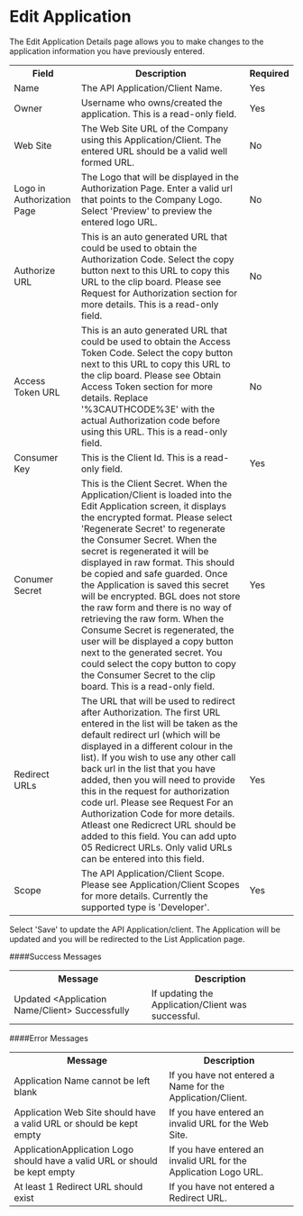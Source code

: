 # Edit Application

The Edit Application Details page allows you to make changes to the application information you have previously entered.

<table>
    <tr>
        <th>Field</th>
        <th>Description</th>
        <th>Required</th>
    </tr>
    <tr>
        <td>Name</td>
        <td>The API Application/Client Name.</td>
        <td>Yes</td>
    </tr>
    <tr>
        <td>Owner</td>
        <td>Username who owns/created the application.  This is a read-only field.</td>
        <td>Yes</td>
    </tr>
    <tr>
        <td>Web Site</td>
        <td>The Web Site URL of the Company using this Application/Client.  The entered URL should be a valid well formed URL.</td>
        <td>No</td>
    </tr>
    <tr>
        <td>Logo in Authorization Page</td>
        <td>The Logo that will be displayed in the Authorization Page.  Enter a valid url that points to the Company Logo.  Select 'Preview' to preview the entered logo URL.</td>
        <td>No</td>
    </tr>
    <tr>
        <td>Authorize URL</td>
        <td>This is an auto generated URL that could be used to obtain the Authorization Code.  Select the copy button next to this URL to copy this URL to the clip board.  Please see Request for Authorization section for more details.  This is a read-only field.</td>
        <td>No</td>
    </tr>
    <tr>
        <td>Access Token URL</td>
        <td>This is an auto generated URL that could be used to obtain the Access Token Code.  Select the copy button next to this URL to copy this URL to the clip board.  Please see Obtain Access Token section for more details.  Replace '%3CAUTHCODE%3E' with the actual Authorization code before using this URL.  This is a read-only field.</td>
        <td>No</td>
    </tr>
    <tr>
        <td>Consumer Key</td>
        <td>This is the Client Id.  This is a read-only field.</td>
        <td>Yes</td>
    </tr>
    <tr>
        <td>Conumer Secret</td>
        <td>This is the Client Secret.  When the Application/Client is loaded into the Edit Application screen, it displays the encrypted format.  Please select 'Regenerate Secret' to regenerate the Consumer Secret.  When the secret is regenerated it will be displayed in raw format.  This should be copied and safe guarded.  Once the Application is saved this secret will be encrypted.  BGL does not store the raw form and there is no way of retrieving the raw form.  When the Consume Secret is regenerated, the user will be displayed a copy button next to the generated secret.  You could select the copy button to copy the Consumer Secret to the clip board.  This is a read-only field.</td>
        <td>Yes</td>
    </tr>
    <tr>
        <td>Redirect URLs</td>
        <td>The URL that will be used to redirect after Authorization.  The first URL entered in the list will be taken as the default redirect url (which will be displayed in a different colour in the list).  If you wish to use any other call back url in the list that you have added, then you will need to provide this in the request for authorization code url.  Please see Request For an Authorization Code for more details.  Atleast one Redicrect URL should be added to this field.  You can add upto 05 Redicrect URLs.  Only valid URLs can be entered into this field.</td>
        <td>Yes</td>
    </tr>
    <tr>
        <td>Scope</td>
        <td>The API Application/Client Scope. Please see Application/Client Scopes for more details.  Currently the supported type is 'Developer'.</td>
        <td>Yes</td>
    </tr>
</table>

Select 'Save' to update the API Application/client. The Application will be updated and you will be redirected to the List Application page.

####Success Messages

<table>
    <tr>
        <th>Message</th>
        <th>Description</th>
    </tr>
    <tr>
        <td>Updated &lt;Application Name/Client&gt; Successfully</td>
        <td>If updating the Application/Client was successful.</td>
    </tr>
</table>


####Error Messages

<table>
    <tr>
        <th>Message</th>
        <th>Description</th>
    </tr>
    <tr>
        <td>Application Name cannot be left blank</td>
        <td>If you have not entered a Name for the Application/Client.</td>
    </tr>
    <tr>
        <td>Application Web Site should have a valid URL or should be kept empty</td>
        <td>If you have entered an invalid URL for the Web Site.</td>
    </tr>
    <tr>
        <td>ApplicationApplication Logo should have a valid URL or should be kept empty</td>
        <td>If you have entered an invalid URL for the Application Logo URL.</td>
    </tr>
    <tr>
        <td>At least 1 Redirect URL should exist</td>
        <td>If you have not entered a Redirect URL.</td>
    </tr>
</table>
